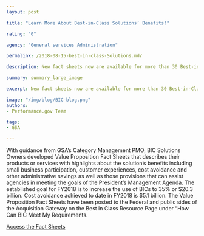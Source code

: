 ```yaml
---
layout: post

title: "Learn More About Best-in-Class Solutions’ Benefits!"

rating: "0"

agency: "General services Administration"

permalink: /2018-08-15-best-in-class-Solutions.md/

description: New fact sheets now are available for more than 30 Best-in-Class solutions, highlighting their unique value for agencies.

summary: summary_large_image

excerpt: New fact sheets now are available for more than 30 Best-in-Class solutions, highlighting their unique value for agencies.

image: "/img/blog/BIC-blog.png"
authors:
- Performance.gov Team

tags:
- GSA

---
```





With guidance from GSA’s Category Management PMO, BIC Solutions Owners developed Value Proposition Fact Sheets that describes their products or services with highlights about the solution’s benefits including small business participation, customer experiences, cost avoidance and other administrative savings as well as those provisions that can assist agencies in meeting the goals of the President’s Management Agenda. The established goal for FY2018 is to increase the use of BICs to 35% or $20.3 billion. Cost avoidance achieved to date in FY2018 is $5.1 billion. The Value Proposition Fact Sheets have been posted to the Federal and public sides of the Acquisition Gateway on the Best in Class Resource Page under “How Can BIC Meet My Requirements.


<a class="usa-button" target="blank" href="https://hallways.cap.gsa.gov/app/#/gateway/best-class-bic/21685/how-can-bic-meet-my-requirements">Access the Fact Sheets</a>
